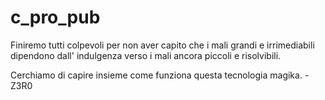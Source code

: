 # c_pro_pub

Finiremo tutti colpevoli per non aver capito che i mali grandi e irrimediabili
dipendono dall' indulgenza verso i mali ancora piccoli e risolvibili.

Cerchiamo di capire insieme come funziona questa tecnologia magika.
                                                                        -Z3R0
